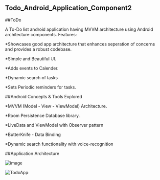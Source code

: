## Todo_Android_Application_Component2


##ToDo

A To-Do list android application having MVVM architecture using Android architecture components.
Features:


 *Showcases good app architecture that enhances seperation of concerns and provides a robust codebase.


 *Simple and Beautiful UI.


 *Adds events to Calender.


 *Dynamic search of tasks


 *Sets Periodic reminders for tasks.



##Android Concepts & Tools Explored


 *MVVM (Model - View - ViewModel) Architecture.


 *Room Persistence Database library.


 *LiveData and ViewModel with Observer pattern


 *ButterKnife - Data Binding


 *Dynamic search functionality with voice-recognition



##Application Architecture


![image](https://github.com/Dinesh672/Todo_Android_Application_Component2/assets/66740714/a3580c6c-7fd2-494c-ad18-0b9890db995d)  

![TodoApp](https://github.com/Dinesh672/Todo_Android_Application_Component2/assets/66740714/19d39b0b-b443-470f-995a-e2bb30063f26)  


